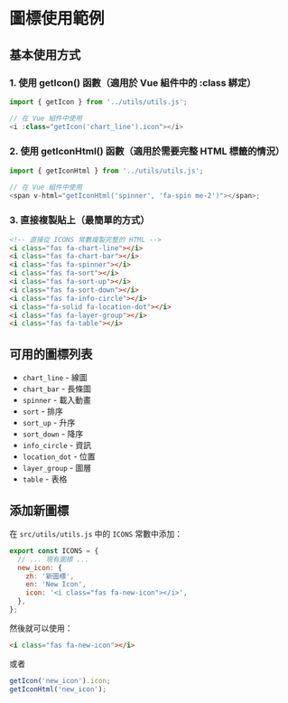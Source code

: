 # 圖標使用範例

## 基本使用方式

### 1. 使用 getIcon() 函數（適用於 Vue 組件中的 :class 綁定）

```javascript
import { getIcon } from '../utils/utils.js';

// 在 Vue 組件中使用
<i :class="getIcon('chart_line').icon"></i>
```

### 2. 使用 getIconHtml() 函數（適用於需要完整 HTML 標籤的情況）

```javascript
import { getIconHtml } from '../utils/utils.js';

// 在 Vue 組件中使用
<span v-html="getIconHtml('spinner', 'fa-spin me-2')"></span>;
```

### 3. 直接複製貼上（最簡單的方式）

```html
<!-- 直接從 ICONS 常數複製完整的 HTML -->
<i class="fas fa-chart-line"></i>
<i class="fas fa-chart-bar"></i>
<i class="fas fa-spinner"></i>
<i class="fas fa-sort"></i>
<i class="fas fa-sort-up"></i>
<i class="fas fa-sort-down"></i>
<i class="fas fa-info-circle"></i>
<i class="fa-solid fa-location-dot"></i>
<i class="fas fa-layer-group"></i>
<i class="fas fa-table"></i>
```

## 可用的圖標列表

- `chart_line` - 線圖
- `chart_bar` - 長條圖
- `spinner` - 載入動畫
- `sort` - 排序
- `sort_up` - 升序
- `sort_down` - 降序
- `info_circle` - 資訊
- `location_dot` - 位置
- `layer_group` - 圖層
- `table` - 表格

## 添加新圖標

在 `src/utils/utils.js` 中的 `ICONS` 常數中添加：

```javascript
export const ICONS = {
  // ... 現有圖標 ...
  new_icon: {
    zh: '新圖標',
    en: 'New Icon',
    icon: '<i class="fas fa-new-icon"></i>',
  },
};
```

然後就可以使用：

```html
<i class="fas fa-new-icon"></i>
```

或者

```javascript
getIcon('new_icon').icon;
getIconHtml('new_icon');
```
